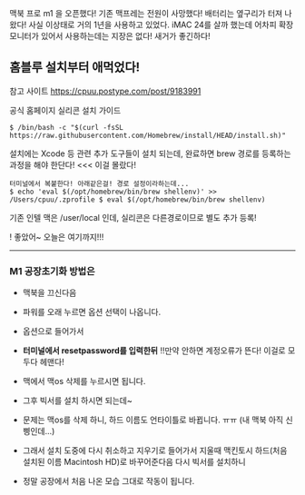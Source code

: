 맥북 프로 m1 을 오픈했다!
기존 맥프레는 전원이 사망했다! 배터리는 옆구리가 터져 나왔다! 사실 이상태로 거의 1년을 사용하고 있었다.
iMAC 24를 살까 했는데 어차피 확장모니터가 있어서 사용하는데는 지장은 없다! 새거가 좋긴하다!

## 홈블루 설치부터 애먹었다!
참고 사이트 https://cpuu.postype.com/post/9183991

공식 홈페이지 실리콘 설치 가이드

`$ /bin/bash -c "$(curl -fsSL https://raw.githubusercontent.com/Homebrew/install/HEAD/install.sh)"`

설치에는 Xcode 등 관련 추가 도구들이 설치 되는데, 완료하면 brew 경로를 등록하는 과정을 해야 한단다! <<< 이걸 몰랐다!
```
터미널에서 복붙한다! 아래같은걸! 경로 설정이라하는데... 
$ echo 'eval $(/opt/homebrew/bin/brew shellenv)' >> /Users/cpuu/.zprofile $ eval $(/opt/homebrew/bin/brew shellenv)
```
기존 인텔 맥은 /user/local 인데, 실리콘은 다른경로이므로 별도 추가 등록!

! 좋았어~ 오늘은 여기까지!!!
___


### M1 공장초기화 방법은 

- 맥북을 끄신다음

- 파워를 오래 누르면 옵션 선택이 나옵니다. 

- 옵션으로 들어가서

- **터미널에서 resetpassword를 입력한뒤**   !!만약 안하면 계정오류가 뜬다! 이걸로 모두다 헤맨다!

- 맥에서 맥os 삭제를 누르시면 됩니다.

- 그후 빅서를 설치 하시면 되는데~

- 문제는 맥os를 삭제 하니, 하드 이름도 언타이틀로 바뀝니다. ㅠㅠ (내 맥북 아직 신삥인데...)

- 그래서 설치 도중에 다시 취소하고 지우기로 들어가서 지울때 맥킨토시 하드(처음 설치된 이름 Macintosh HD)로 바꾸어준다음 다시 빅서를 설치하니

- 정말 공장에서 처음 나온 모습 그대로 작동이 됩니다.
